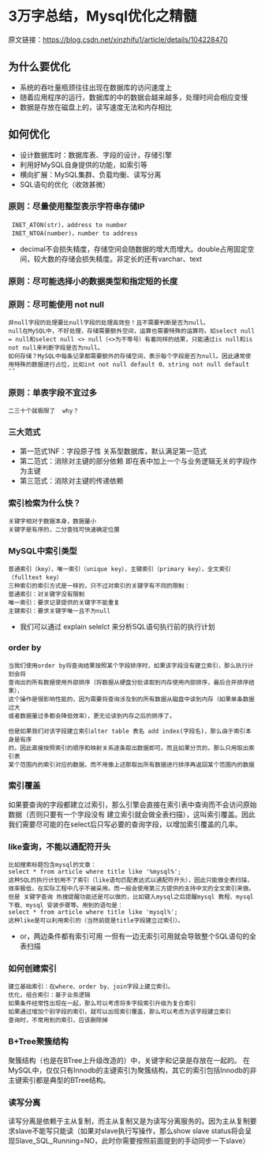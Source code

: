 
# 3万字总结，Mysql优化之精髓

原文链接：https://blog.csdn.net/xinzhifu1/article/details/104228470

## 为什么要优化
* 系统的吞吐量瓶颈往往出现在数据库的访问速度上
* 随着应用程序的运行，数据库的中的数据会越来越多，处理时间会相应变慢
* 数据是存放在磁盘上的，读写速度无法和内存相比

## 如何优化
* 设计数据库时：数据库表、字段的设计，存储引擎
* 利用好MySQL自身提供的功能，如索引等
* 横向扩展：MySQL集群、负载均衡、读写分离
* SQL语句的优化（收效甚微）


### 原则：尽量使用整型表示字符串存储IP
     INET_ATON(str)，address to number
     INET_NTOA(number)，number to address

* decimal不会损失精度，存储空间会随数据的增大而增大。double占用固定空间，较大数的存储会损失精度。非定长的还有varchar、text

### 原则：尽可能选择小的数据类型和指定短的长度
### 原则：尽可能使用 not null
    非null字段的处理要比null字段的处理高效些！且不需要判断是否为null。
    null在MySQL中，不好处理，存储需要额外空间，运算也需要特殊的运算符。如select null = null和select null <> null（<>为不等号）有着同样的结果，只能通过is null和is not null来判断字段是否为null。
    如何存储？MySQL中每条记录都需要额外的存储空间，表示每个字段是否为null。因此通常使用特殊的数据进行占位，比如int not null default 0、string not null default ‘’

### 原则：单表字段不宜过多
    二三十个就极限了  why？

### 三大范式
* 第一范式1NF：字段原子性  关系型数据库，默认满足第一范式
* 第二范式：消除对主键的部分依赖  即在表中加上一个与业务逻辑无关的字段作为主键
* 第三范式：消除对主键的传递依赖

### 索引检索为什么快？
    关键字相对于数据本身，数据量小
    关键字是有序的，二分查找可快速确定位置

### MySQL中索引类型
    普通索引（key），唯一索引（unique key），主键索引（primary key），全文索引（fulltext key）
    三种索引的索引方式是一样的，只不过对索引的关键字有不同的限制：
    普通索引：对关键字没有限制
    唯一索引：要求记录提供的关键字不能重复
    主键索引：要求关键字唯一且不为null

* 我们可以通过 explain selelct 来分析SQL语句执行前的执行计划


### order by
    当我们使用order by将查询结果按照某个字段排序时，如果该字段没有建立索引，那么执行计划会将
    查询出的所有数据使用外部排序（将数据从硬盘分批读取到内存使用内部排序，最后合并排序结果），
    这个操作是很影响性能的，因为需要将查询涉及到的所有数据从磁盘中读到内存（如果单条数据过大
    或者数据量过多都会降低效率），更无论读到内存之后的排序了。
    
    但是如果我们对该字段建立索引alter table 表名 add index(字段名)，那么由于索引本身是有序
    的，因此直接按照索引的顺序和映射关系逐条取出数据即可。而且如果分页的，那么只用取出索引表
    某个范围内的索引对应的数据，而不用像上述那取出所有数据进行排序再返回某个范围内的数据

### 索引覆盖
如果要查询的字段都建立过索引，那么引擎会直接在索引表中查询而不会访问原始数据（否则只要有一个字段没有
建立索引就会做全表扫描），这叫索引覆盖。因此我们需要尽可能的在select后只写必要的查询字段，以增加索引覆盖的几率。

### like查询，不能以通配符开头
    比如搜索标题包含mysql的文章：
    select * from article where title like '%mysql%';
    这种SQL的执行计划用不了索引（like语句匹配表达式以通配符开头），因此只能做全表扫描，效率极低，在实际工程中几乎不被采用。而一般会使用第三方提供的支持中文的全文索引来做。
    但是 关键字查询 热搜提醒功能还是可以做的，比如键入mysql之后提醒mysql 教程、mysql 下载、mysql 安装步骤等。用到的语句是：
    select * from article where title like 'mysql%';
    这种like是可以利用索引的（当然前提是title字段建立过索引）。

* or，两边条件都有索引可用  一但有一边无索引可用就会导致整个SQL语句的全表扫描

### 如何创建索引
    建立基础索引：在where、order by、join字段上建立索引。
    优化，组合索引：基于业务逻辑
    如果条件经常性出现在一起，那么可以考虑将多字段索引升级为复合索引
    如果通过增加个别字段的索引，就可以出现索引覆盖，那么可以考虑为该字段建立索引
    查询时，不常用到的索引，应该删除掉

### B+Tree聚簇结构
聚簇结构（也是在BTree上升级改造的）中，关键字和记录是存放在一起的。
在MySQL中，仅仅只有Innodb的主键索引为聚簇结构，其它的索引包括Innodb的非主键索引都是典型的BTree结构。

### 读写分离
读写分离是依赖于主从复制，而主从复制又是为读写分离服务的。因为主从复制要求slave不能写只能读（如果对slave执行写操作，那么show slave status将会呈现Slave_SQL_Running=NO，此时你需要按照前面提到的手动同步一下slave）

